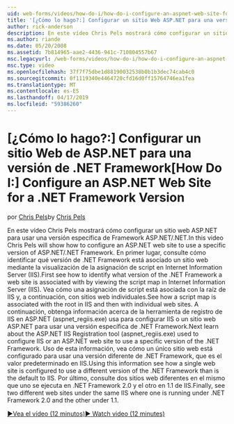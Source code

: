```yaml
---
uid: web-forms/videos/how-do-i/how-do-i-configure-an-aspnet-web-site-for-a-net-framework-version
title: '[¿Cómo lo hago?:] Configurar un sitio Web ASP.NET para una versión de .NET Framework | Microsoft Docs'
author: rick-anderson
description: En este vídeo Chris Pels mostrará cómo configurar un sitio web ASP.NET para usar una versión específica de Framework ASP.NET/.NET. En primer lugar, consulte cómo identificar qué v...
ms.author: riande
ms.date: 05/20/2008
ms.assetid: 7b814965-aae2-4436-941c-710804557b67
msc.legacyurl: /web-forms/videos/how-do-i/how-do-i-configure-an-aspnet-web-site-for-a-net-framework-version
msc.type: video
ms.openlocfilehash: 37f7f75dbe1d88190032538b0b1b3dec74cab4c0
ms.sourcegitcommit: 0f1119340e4464720cfd16d0ff15764746ea1fea
ms.translationtype: MT
ms.contentlocale: es-ES
ms.lasthandoff: 04/17/2019
ms.locfileid: "59386260"
---
```

# <a name="how-do-i-configure-an-aspnet-web-site-for-a-net-framework-version"></a><span data-ttu-id="f4291-104">[¿Cómo lo hago?:] Configurar un sitio Web de ASP.NET para una versión de .NET Framework</span><span class="sxs-lookup"><span data-stu-id="f4291-104">[How Do I:] Configure an ASP.NET Web Site for a .NET Framework Version</span></span>

<span data-ttu-id="f4291-105">por [Chris Pels](https://twitter.com/chrispels)</span><span class="sxs-lookup"><span data-stu-id="f4291-105">by [Chris Pels](https://twitter.com/chrispels)</span></span>

<span data-ttu-id="f4291-106">En este vídeo Chris Pels mostrará cómo configurar un sitio web ASP.NET para usar una versión específica de Framework ASP.NET/.NET.</span><span class="sxs-lookup"><span data-stu-id="f4291-106">In this video Chris Pels will show how to configure an ASP.NET web site to use a specific version of ASP.NET/.NET Framework.</span></span> <span data-ttu-id="f4291-107">En primer lugar, consulte cómo identificar qué versión de .NET Framework está asociado un sitio web mediante la visualización de la asignación de script en Internet Information Server (IIS).</span><span class="sxs-lookup"><span data-stu-id="f4291-107">First see how to identify what version of the .NET Framework a web site is associated with by viewing the script map in Internet Information Server (IIS).</span></span> <span data-ttu-id="f4291-108">Vea cómo una asignación de script está asociada con la raíz de IIS y, a continuación, con sitios web individuales.</span><span class="sxs-lookup"><span data-stu-id="f4291-108">See how a script map is associated with the root in IIS and then with individual web sites.</span></span> <span data-ttu-id="f4291-109">A continuación, obtenga información acerca de la herramienta de registro de IIS en ASP.NET (aspnet\_regiis.exe) usa para configurar IIS o un sitio web ASP.NET para usar una versión específica de .NET Framework.</span><span class="sxs-lookup"><span data-stu-id="f4291-109">Next learn about the ASP.NET IIS Registration tool (aspnet\_regiis.exe) used to configure IIS or an ASP.NET web site to use a specific version of the .NET Framework.</span></span> <span data-ttu-id="f4291-110">Uso de esta información, vea cómo un único sitio web está configurado para usar una versión diferente de .NET Framework, que es el valor predeterminado en IIS.</span><span class="sxs-lookup"><span data-stu-id="f4291-110">Using this information see how a single web site is configured to use a different version of the .NET Framework than is the default to IIS.</span></span> <span data-ttu-id="f4291-111">Por último, consulte dos sitios web diferentes en el mismo que uno se ejecuta en .NET Framework 2.0 y el otro en 1.1 de IIS.</span><span class="sxs-lookup"><span data-stu-id="f4291-111">Finally, see two different web sites under the same IIS where one is running under .NET Framework 2.0 and the other under 1.1.</span></span>

[<span data-ttu-id="f4291-112">&#9654;Vea el vídeo (12 minutos)</span><span class="sxs-lookup"><span data-stu-id="f4291-112">&#9654; Watch video (12 minutes)</span></span>](https://channel9.msdn.com/Blogs/ASP-NET-Site-Videos/how-do-i-configure-an-aspnet-web-site-for-a-net-framework-version)
